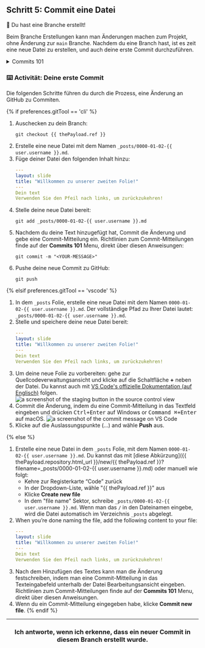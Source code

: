 ## Schritt 5: Commit eine Datei

:tada: Du hast eine Branche erstellt!

Beim Branche Erstellungen kann man Änderungen machen zum Projekt, ohne Änderung zur `main` Branche. Nachdem du eine Branch hast, ist es zeit eine neue Datei zu erstellen, und auch deine erste Commit durchzuführen.

<details><summary>Commits 101</summary>

## Commits 101

Wenn man fertig ist, mit Dateischaffungen oder Änderungen, scrolle bis zum Ende des Seite. Dann, finde die "Commit new file" teil.

In der erste Sektor, schreiben eine Commit-Mitteilung. Die Commit-Mitteilung ist ein kurzer, beschreibender Text zu einem Commit, in dem die Änderung kommuniziert wird, die der Commit nach sich zieht.

### Regeln für Commit-Mitteilungen:

- Ende Commit-Mitteilungen ohne punkt.
- Halten Commit-Mitteilungen weniger als 50 Charakter. Zusätzliche Details wird hinzugefügt in dem “extended description” schaufenster wenn es nötig ist. Dass findet man direkt unter die Subjekt-Linie. 
- Aktive schreiben. Zum Beispiel, “schreiben”, statt “geschrieben”, oder "merge" instead of "merged".
- Erwägen deinen Commit wie ein Ausdrück deine Absicht, eine Änderung vorzustellen.

<hr>
</details>

### :keyboard: Activität: Deine erste Commit

Die folgenden Schritte führen du durch die Prozess, eine Änderung an GitHub zu Commiten.

{% if preferences.gitTool == 'cli' %}
1. Auschecken zu dein Branch:
      ```shell
      git checkout {{ thePayload.ref }}
      ```
1. Erstelle eine neue Datei mit dem Namen `_posts/0000-01-02-{{ user.username }}.md`.
1. Füge deiner Datei den folgenden Inhalt hinzu:
      ```yaml 
      ---
      layout: slide
      title: "Willkommen zu unserer zweiten Folie!"
      ---
      Dein text
      Verwenden Sie den Pfeil nach links, um zurückzukehren!
      ```
1. Stelle deine neue Datei bereit:
      ```shell
      git add _posts/0000-01-02-{{ user.username }}.md
      ```
1. Nachdem du deine Text hinzugefügt hat, Commit die Änderung und gebe eine Commit-Mitteilung ein. Richtlinien zum Commit-Mitteilungen finde auf der **Commits 101** Menu, direkt über diesen Anweisungen:
      ```shell
      git commit -m "<YOUR-MESSAGE>"
      ```
1. Pushe deine neue Commit zu GitHub:
      ```shell
      git push
      ```

{% elsif preferences.gitTool == 'vscode' %}
1. In dem `_posts` Folie, erstelle eine neue Datei mit dem Namen `0000-01-02-{{ user.username }}.md`. Der vollständige Pfad zu Ihrer Datei lautet: `_posts/0000-01-02-{{ user.username }}.md`.
1. Stelle und speichere deine neue Datei bereit:
      ```yaml 
      ---
      layout: slide
      title: "Willkommen zu unserer zweiten Folie!"
      ---
      Dein text
      Verwenden Sie den Pfeil nach links, um zurückzukehren!
      ```
1. Um deine neue Folie zu vorbereiten: gehe zur Quellcodeverwaltungsansicht und klicke auf die Schaltfläche **+** neben der Datei. Du kannst auch mit [VS Code's offizielle Dokumentation (auf Englisch)](https://code.visualstudio.com/docs/editor/versioncontrol#_commit) folgen.
      ![a screenshot of the staging button in the source control view](https://user-images.githubusercontent.com/16547949/53641057-d5b8d100-3bfb-11e9-9b69-53b0661cd5cd.png)
1. Commit die Änderung, indem du eine Commit-Mitteilung in das Textfeld eingeben und drücken <kbd>Ctrl+Enter</kbd> auf Windows or <kbd>Command ⌘+Enter</kbd> auf macOS.
      ![a screenshot of the commit message on VS Code](https://user-images.githubusercontent.com/16547949/53641276-698a9d00-3bfc-11e9-9b3d-01680fd01d7c.png)
1. Klicke auf die Auslassungspunkte (...) and wähle **Push** aus.

{% else %}
1. Erstelle eine neue Datei in dem `_posts` Folie, mit dem Namen `0000-01-02-{{ user.username }}.md`. Du kannst das mit [diese Abkürzung]({{ thePayload.repository.html_url }}/new/{{ thePayload.ref }}?filename=_posts/0000-01-02-{{ user.username }}.md) oder manuell wie folgt:
      - Kehre zur Registerkarte “Code” zurück
      - In der Dropdown-Liste, wähle "{{ thePayload.ref }}" aus
      - Klicke **Create new file**
      - In dem "file name" Sektor, schreibe `_posts/0000-01-02-{{ user.username }}.md`. Wenn man das `/` in den Dateinamen eingebe, wird die Datei automatisch im Verzeichnis `_posts` abgelegt.
1. When you’re done naming the file, add the following content to your file:
      ```yaml
      ---
      layout: slide
      title: "Willkommen zu unserer zweiten Folie!"
      ---
      Dein text
      Verwenden Sie den Pfeil nach links, um zurückzukehren!
      ```
1. Nach dem Hinzufügen des Textes kann man die Änderung festschreiben, indem man eine Commit-Mitteilung in das Texteingabefeld unterhalb der Datei Bearbeitungsansicht eingeben. Richtlinien zum Commit-Mitteilungen finde auf der **Commits 101** Menu, direkt über diesen Anweisungen.
1. Wenn du ein Commit-Mitteilung eingegeben habe, klicke **Commit new file**.
{% endif %}
<hr>
<h3 align="center">Ich antworte, wenn ich erkenne, dass ein neuer Commit in diesem Branch erstellt wurde.</h3>


